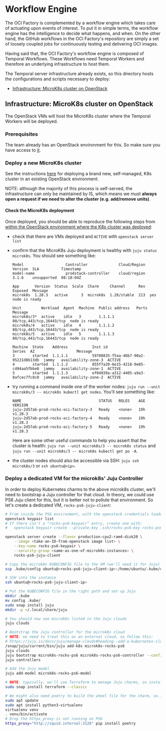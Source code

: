 # Workflow Engine

The OCI Factory is complemented by a workflow engine which takes care of
actuating upon events of interest. To put it in simple terms, the workflow
engine has the intelligence to decide what happens, and when. On the other
hand, the GitHub workflows in the OCI Factory's repository are simply a set of
loosely coupled jobs for continuously testing and delivering OCI images.

Having said that, the OCI Factory's workflow engine is composed of Temporal Workflows. These Workflows need Temporal Workers and therefore an underlying
infrastructure to host them.

The Temporal server infrastructure already exists, so this directory hosts the
configurations and scripts necessary to deploy:

- [Infrastructure: MicroK8s cluster on OpenStack](#infra)

<a name="infra"></a>

## Infrastructure: MicroK8s cluster on OpenStack

The OpenStack VMs will host the MicroK8s cluster where the Temporal Workers
will be deployed.

### Prerequisites

The team already has an OpenStack environment for this. So make sure you have
access to
[it](https://canonical-rocks-team-docs.readthedocs-hosted.com/en/latest/openstack_at_canonical.html#ps6-bos03).

### Deploy a new MicroK8s cluster

See the instructions
[here](https://rt.admin.canonical.com/Ticket/Display.html?id=161278#txn-3692567)
for deploying a brand new, self-managed, K8s cluster in an existing OpenStack
environment.

NOTE: although the majority of this process is self-served, the infrastructure
can only be maintained by IS, which means we must **always open a request if
we need to alter the cluster (e.g. add/remove units)**.

#### Check the MicroK8s deployment

Once deployed, you should be able to reproduce the following steps from [within
the OpenStack environment where the K8s cluster was
deployed](https://canonical-rocks-team-docs.readthedocs-hosted.com/en/latest/openstack_at_canonical.html#ps6-bos03):

- check that there are VMs deployed and `ACTIVE` with `openstack server list`
- confirm that the MicroK8s Juju deployment is healthy with `juju status
microk8s`. You should see something like:

    ```
    Model                   Controller              Cloud/Region            Version  SLA          Timestamp
    model-name              prodstack-controller    cloud/region            3.1.6    unsupported  08:18:04Z

    App       Version  Status  Scale  Charm     Channel      Rev  Exposed  Message
    microk8s  1.28.3   active      3  microk8s  1.28/stable  213  yes      node is ready

    Unit         Workload  Agent  Machine  Public address   Ports                     Message
    microk8s/3*  active    idle   3        1.1.1.1          80/tcp,443/tcp,16443/tcp  node is ready
    microk8s/4   active    idle   4        1.1.1.2          80/tcp,443/tcp,16443/tcp  node is ready
    microk8s/5   active    idle   5        1.1.1.3          80/tcp,443/tcp,16443/tcp  node is ready

    Machine  State    Address           Inst id                               Series  AZ                   Message
    3        started  1.1.1.1           59708835-f5aa-46b7-90a2-95221d8b13db  jammy   availability-zone-3  ACTIVE
    4        started  1.1.1.2           855ffa20-6e15-4218-9e85-c494aa5fbbe8  jammy   availability-zone-1  ACTIVE
    5        started  1.1.1.3           ef04939a-a312-4405-a9a3-8afcec7fc8c0  jammy   availability-zone-2  ACTIVE
    ```

- try running a command inside one of the worker nodes: `juju run --unit
microk8s/3 -- microk8s kubectl get nodes`. You'll see something like:

    ```
    NAME                                   STATUS   ROLES    AGE   VERSION
    juju-2d57ab-prod-rocks-oci-factory-3   Ready    <none>   19h   v1.28.3
    juju-2d57ab-prod-rocks-oci-factory-4   Ready    <none>   19h   v1.28.3
    juju-2d57ab-prod-rocks-oci-factory-5   Ready    <none>   19h   v1.28.3
    ```

    Here are some other useful commands to help you assert that the cluster is
    health: `juju run --unit microk8s/3 -- microk8s status` and `juju run
    --unit microk8s/3 -- microk8s kubectl get po -A`.

- the cluster nodes should also be accessible via SSH: `juju ssh microk8s/3` or
`ssh ubuntu@<ip>`.

### Deploy a dedicated VM for the microk8s' Juju Controller

In order to deploy Kubernetes charms to the above microk8s cluster, we'll need
to bootstrap a Juju controller for that cloud.
In theory, we could use PS6 Juju client for this, but it is better not to
pollute that environment. So let's create a dedicated VM,
`rocks-ps6-juju-client`:

```bash
# From inside the PS6 environment, with the openstack credentials loaded
openstack keypair list
# If there isn't a "rocks-ps6-keypair" entry, create one with:
#   openstack keypair create --private-key .ssh/rocks-ps6-key rocks-ps6-keypair

openstack server create --flavor production-cpu2-ram4-disk20 \
    --image <take-an-ID-from-openstack image list> \
    --key-name rocks-ps6-keypair \
    --security-group <same-as-one-of-microk8s-instances> \
    rocks-ps6-juju-client

# Copy the microk8s KUBECONFIG file to the VM (we'll need it for Juju)
scp .kube/config ubuntu@<rocks-ps6-juju-client-ip>:/home/ubuntu/.kube/config

# SSH into the instance
ssh ubuntu@<rocks-ps6-juju-client-ip>

# Put the KUBECONFIG file in the right path and set up Juju
mkdir .kube
mv config .kube/
sudo snap install juju
mkdir -p ~/.local/share/juju

# You should now see microk8s listed in the Juju clouds
juju clouds

# Bootstrap the Juju controller for the microk8s cloud
# NOTE: we need to treat this as an external cloud, so follow this:
# https://juju.is/docs/juju/manage-clouds#heading--add-a-kubernetes-cloud
/snap/juju/current/bin/juju add-k8s microk8s-rocks-ps6
juju clouds
juju bootstrap microk8s-rocks-ps6 microk8s-rocks-ps6-controller --config controller-service-type=loadbalancer
juju controllers

# Add the Juju model
juju add-model microk8s-rocks-ps6-model

# NOTE: typically, we'll use Terraform to manage Juju charms, so install it too
sudo snap install terraform --classic

# We might also need poetry to build the wheel file for the charm, so...
sudo apt update
sudo apt install python3-virtualenv
virtualenv venv
. venv/bin/activate
# Drop the https_proxy is not running on PS6
https_proxy="http://squid.internal:3128" pip install poetry
```
